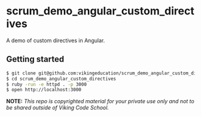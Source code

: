 scrum_demo_angular_custom_directives
====================

A demo of custom directives in Angular.


## Getting started

```bash
$ git clone git@github.com:vikingeducation/scrum_demo_angular_custom_directives.git
$ cd scrum_demo_angular_custom_directives
$ ruby -run -e httpd . -p 3000
$ open http://localhost:3000
```


**NOTE:** *This repo is copyrighted material for your private use only and not to be shared outside of Viking Code School.*
